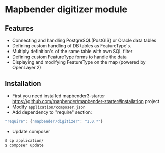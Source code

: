 # Mapbender digitizer module

## Features
* Connecting and handling PostgreSQL(PostGIS) or Oracle data tables
* Defining custom handling of DB tables as FeatureType's. 
* Multiply definition's of the same table with own SQL filter
* Defining custom FeatureType forms to handle the data
* Displaying and modifying FeatureType on the map (powered by OpenLayer 2)

## Installation 
* First you need installed mapbender3-starter https://github.com/mapbender/mapbender-starter#installation project
* Modify ```application/composer.json``` 
 * Add dependency to "require" section:
 ```javascript
"require": {"mapbender/digitizer": "1.0.*"}
```


* Update composer

 ```sh
$ cp application/
$ composer update
```
